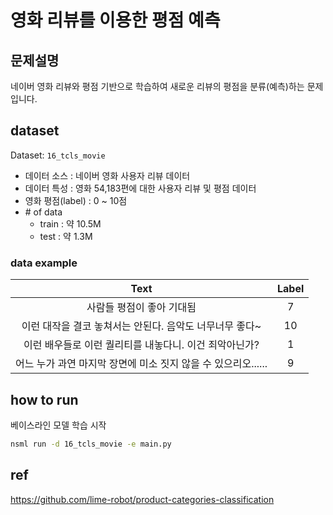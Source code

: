 # 영화 리뷰를 이용한 평점 예측
## 문제설명
네이버 영화 리뷰와 평점 기반으로 학습하여 새로운 리뷰의 평점을 분류(예측)하는 문제입니다.

## dataset
Dataset: `16_tcls_movie`
* 데이터 소스 : 네이버 영화 사용자 리뷰 데이터
* 데이터 특성 : 영화 54,183편에 대한 사용자 리뷰 및 평점 데이터
* 영화 평점(label) : 0 ~ 10점
* \# of data
  * train : 약 10.5M
  * test : 약 1.3M

### data example
| Text | Label |
|:---:|:---:|
| 사람들 평점이 좋아 기대됨 | 7 |
| 이런 대작을 결코 놓쳐서는 안된다. 음악도 너무너무 좋다~ | 10 |
| 이런 배우들로 이런 퀄리티를 내놓다니. 이건 죄악아닌가? | 1 |
| 어느 누가 과연 마지막 장면에 미소 짓지 않을 수 있으리오...... | 9 |


## how to run
베이스라인 모델 학습 시작
```bash
nsml run -d 16_tcls_movie -e main.py
```

## ref
https://github.com/lime-robot/product-categories-classification

